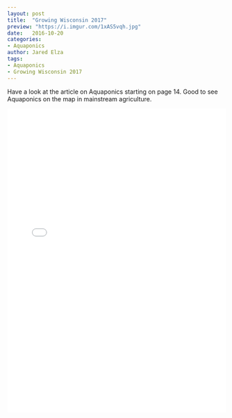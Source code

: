 ```yaml
---
layout: post
title:  "Growing Wisconsin 2017"
preview: "https://i.imgur.com/1xAS5vqh.jpg"
date:   2016-10-20
categories:
- Aquaponics
author: Jared Elza
tags: 
- Aquaponics
- Growing Wisconsin 2017
---
```


Have a look at the article on Aquaponics starting on page 14. Good to see Aquaponics on the map in mainstream agriculture. 

<iframe style="margin: 0 auto;" src="//v.calameo.com/?bkcode=0004203085b8a72c9c0eb&page=1" width="100%" height="700" frameborder="0" scrolling="no" allowfullscreen="allowfullscreen"></iframe>

